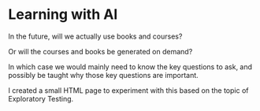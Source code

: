 # Learning with AI

In the future, will we actually use books and courses?

Or will the courses and books be generated on demand?

In which case we would mainly need to know the key questions to ask, and possibly be taught why those key questions are important.

I created a small HTML page to experiment with this based on the topic of Exploratory Testing.